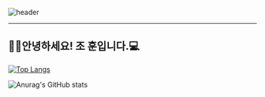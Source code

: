 ![header](https://capsule-render.vercel.app/api?type=wave&color=auto&height=150&section=header&text=Joney%20World&fontSize=50)

---
👋🏻안녕하세요! 조 훈입니다.💻
---

[![Top Langs](https://github-readme-stats.vercel.app/api/top-langs/?username=hoonjo123)](https://github.com/anuraghazra/github-readme-stats)


![Anurag's GitHub stats](https://github-readme-stats.vercel.app/api?username=hoonjo123&hide=contribs,prs&show_icons=true&theme=graywhite)
